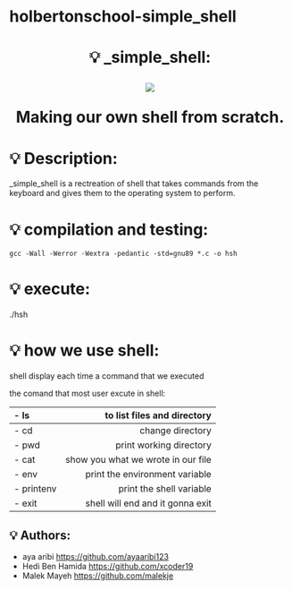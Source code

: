 # holbertonschool-simple_shell

<h1 align="center">
    💡 _simple_shell:
<p align="center">
	<img src = https://miro.medium.com/max/1575/1*lqEaA1-6gGQhdLS3k8X0xw.gif/>
    </p>

Making our own shell from scratch. 

# 💡 Description:

_simple_shell is a rectreation of shell that takes commands from the keyboard 
and gives them to the operating system to perform.

# 💡 compilation and testing:

```{r mon_bloc, echo = FALSE, WARNING = TRUE}
gcc -Wall -Werror -Wextra -pedantic -std=gnu89 *.c -o hsh
```

# 💡 execute:

./hsh

# 💡 how we use shell:

shell display each time a command that we executed

 the comand that most user excute in shell:          

|- ls        |to list files and directory            |
| :--------- | ------------------------------------: |
|- cd        | change directory                      |
|- pwd       | print working directory               |
|- cat       | show you what we wrote in our file    |
|- env       | print the environment variable        |
|- printenv  | print the shell variable              |
|- exit      | shell will end and it gonna exit      |

## 💡 Authors:

* aya aribi <https://github.com/ayaaribi123>
* Hedi Ben Hamida <https://github.com/xcoder19>
* Malek Mayeh <https://github.com/malekje>
